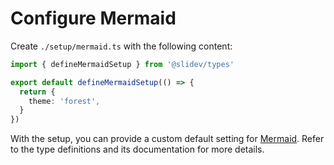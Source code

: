 # Configure Mermaid

<Environment type="client" />

Create `./setup/mermaid.ts` with the following content:

```ts
import { defineMermaidSetup } from '@slidev/types'

export default defineMermaidSetup(() => {
  return {
    theme: 'forest',
  }
})
```

With the setup, you can provide a custom default setting for [Mermaid](https://mermaid-js.github.io/). Refer to the type definitions and its documentation for more details.
